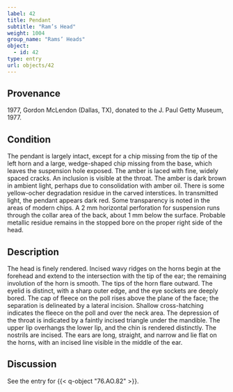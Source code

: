 ```yaml
---
label: 42
title: Pendant
subtitle: "Ram’s Head"
weight: 1004
group_name: "Rams’ Heads"
object:
  - id: 42
type: entry
url: objects/42
---
```


## Provenance

1977, Gordon McLendon (Dallas, TX), donated to the J. Paul Getty Museum, 1977.

## Condition

The pendant is largely intact, except for a chip missing from the tip of the left horn and a large, wedge-shaped chip missing from the base, which leaves the suspension hole exposed. The amber is laced with fine, widely spaced cracks. An inclusion is visible at the throat. The amber is dark brown in ambient light, perhaps due to consolidation with amber oil. There is some yellow-ocher degradation residue in the carved interstices. In transmitted light, the pendant appears dark red. Some transparency is noted in the areas of modern chips. A 2 mm horizontal perforation for suspension runs through the collar area of the back, about 1 mm below the surface. Probable metallic residue remains in the stopped bore on the proper right side of the head.

## Description

The head is finely rendered. Incised wavy ridges on the horns begin at the forehead and extend to the intersection with the tip of the ear; the remaining involution of the horn is smooth. The tips of the horn flare outward. The eyelid is distinct, with a sharp outer edge, and the eye sockets are deeply bored. The cap of fleece on the poll rises above the plane of the face; the separation is delineated by a lateral incision. Shallow cross-hatching indicates the fleece on the poll and over the neck area. The depression of the throat is indicated by a faintly incised triangle under the mandible. The upper lip overhangs the lower lip, and the chin is rendered distinctly. The nostrils are incised. The ears are long, straight, and narrow and lie flat on the horns, with an incised line visible in the middle of the ear.

## Discussion

See the entry for {{< q-object "76.AO.82" >}}.
